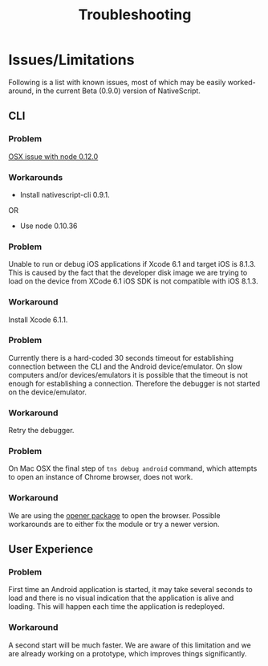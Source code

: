﻿---
nav-title: Troubleshooting
title: Troubleshooting
description: Troubleshooting NativeScript errors.
position: 18
---

# Issues/Limitations
Following is a list with known issues, most of which may be easily worked-around, in the current Beta (0.9.0) version of NativeScript.

## CLI

### Problem
[OSX issue with node 0.12.0](https://github.com/NativeScript/nativescript-cli/issues/268)

### Workarounds
* Install nativescript-cli 0.9.1.

OR

* Use node 0.10.36

### Problem
Unable to run or debug iOS applications if Xcode 6.1 and target iOS is 8.1.3. This is caused by the fact that the developer disk image we are trying to load on the device from XCode 6.1 iOS SDK is not compatible with iOS 8.1.3.

### Workaround
Install Xcode 6.1.1.

### Problem
Currently there is a hard-coded 30 seconds timeout for establishing connection between the CLI and the Android device/emulator. On slow computers and/or devices/emulators it is possible that the timeout is not enough for establishing a connection. Therefore the debugger is not started on the device/emulator.

### Workaround
Retry the debugger.

### Problem
On Mac OSX the final step of `tns debug android` command, which attempts to open an instance of Chrome browser, does not work.

### Workaround
We are using the [opener package](https://www.npmjs.com/package/opener) to open the browser. Possible workarounds are to either fix the module or try a newer version.

## User Experience

### Problem
First time an Android application is started, it may take several seconds to load and there is no visual indication that the application is alive and loading. This will happen each time the application is redeployed.

### Workaround
A second start will be much faster. We are aware of this limitation and we are already working on a prototype, which improves things significantly.
